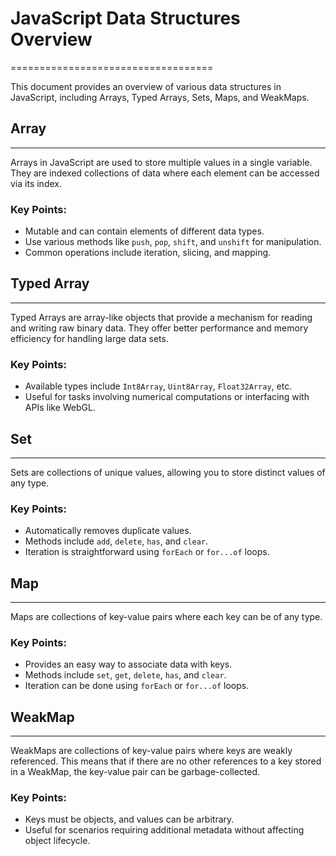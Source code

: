 # JavaScript Data Structures Overview
===================================

This document provides an overview of various data structures in JavaScript, including Arrays, Typed Arrays, Sets, Maps, and WeakMaps.

## Array
---------

Arrays in JavaScript are used to store multiple values in a single variable. They are indexed collections of data where each element can be accessed via its index.

### Key Points:

- Mutable and can contain elements of different data types.
- Use various methods like `push`, `pop`, `shift`, and `unshift` for manipulation.
- Common operations include iteration, slicing, and mapping.

## Typed Array
--------------

Typed Arrays are array-like objects that provide a mechanism for reading and writing raw binary data. They offer better performance and memory efficiency for handling large data sets.

### Key Points:

- Available types include `Int8Array`, `Uint8Array`, `Float32Array`, etc.
- Useful for tasks involving numerical computations or interfacing with APIs like WebGL.

## Set
------

Sets are collections of unique values, allowing you to store distinct values of any type.

### Key Points:

- Automatically removes duplicate values.
- Methods include `add`, `delete`, `has`, and `clear`.
- Iteration is straightforward using `forEach` or `for...of` loops.

## Map
------

Maps are collections of key-value pairs where each key can be of any type.

### Key Points:

- Provides an easy way to associate data with keys.
- Methods include `set`, `get`, `delete`, `has`, and `clear`.
- Iteration can be done using `forEach` or `for...of` loops.

## WeakMap
----------

WeakMaps are collections of key-value pairs where keys are weakly referenced. This means that if there are no other references to a key stored in a WeakMap, the key-value pair can be garbage-collected.

### Key Points:

- Keys must be objects, and values can be arbitrary.
- Useful for scenarios requiring additional metadata without affecting object lifecycle.

